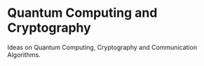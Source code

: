 # Quantum Computing and Cryptography

Ideas on Quantum Computing, Cryptography and Communication Algorithms.
